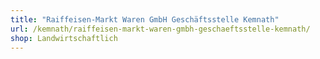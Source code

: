 ```yaml
---
title: "Raiffeisen-Markt Waren GmbH Geschäftsstelle Kemnath"
url: /kemnath/raiffeisen-markt-waren-gmbh-geschaeftsstelle-kemnath/
shop: Landwirtschaftlich
---
```

